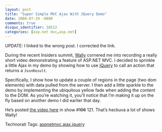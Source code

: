 ```yaml
---
layout: post
title: "Super Simple MVC Ajax With JQuery Demo"
date: 2008-07-29 -0800
comments: true
disqus_identifier: 18512
categories: [asp.net mvc,asp.net]
---
```

UPDATE: I linked to the wrong post. I corrected the link.

During the recent Insiders summit,
[Wally](http://weblogs.asp.net/wallym/ "Wally McClure") cornered me into
recording a really short video demonstrating a feature of ASP.NET MVC. I
decided to sprinkle a little Ajax in my demo by showing how to use
[jQuery](http://jquery.com/ "jQuery is a new type of JavaScript library")
to call an action that returns a `JsonResult`.

Specifically, I show how to update a couple of regions in the page (two
dom elements) with data pulled from the server. I then add a little
sparkle to the demo by implementing the ubiquitous yellow fade when
adding the content to the DOM. As you’re watching it, you’ll notice that
I’m making it up on the fly based on another demo I did earlier that
day.

He’s posted [the video
here](http://aspnetpodcast.com/CS11/blogs/asp.net_podcast/archive/2008/07/29/asp-net-podcast-show-121-phil-haack-with-an-asp-net-mvc-demo-video.aspx "Show 106")
in show \#~~106~~ 121. That’s heckuva a lot of shows Wally!

Technorati Tags:
[aspnetmvc](http://technorati.com/tags/aspnetmvc),[ajax](http://technorati.com/tags/ajax),[jquery](http://technorati.com/tags/jquery)

